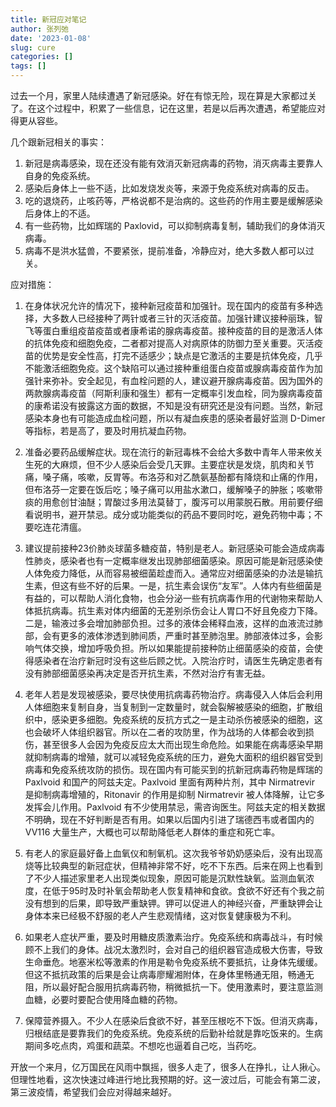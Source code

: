 ```yaml
---
title: 新冠应对笔记
author: 张列弛
date: '2023-01-08'
slug: cure
categories: []
tags: []
---
```

过去一个月，家里人陆续遭遇了新冠感染。好在有惊无险，现在算是大家都过关了。在这个过程中，积累了一些信息，记在这里，若是以后再次遭遇，希望能应对得更从容些。    

几个跟新冠相关的事实：   

1. 新冠是病毒感染，现在还没有能有效消灭新冠病毒的药物，消灭病毒主要靠人自身的免疫系统。   
2. 感染后身体上一些不适，比如发烧发炎等，来源于免疫系统对病毒的反击。   
3. 吃的退烧药，止咳药等，严格说都不是治病的。这些药的作用主要是缓解感染后身体上的不适。   
4. 有一些药物，比如辉瑞的 Paxlovid，可以抑制病毒复制，辅助我们的身体消灭病毒。     
5. 病毒不是洪水猛兽，不要紧张，提前准备，冷静应对，绝大多数人都可以过关。      

应对措施：   

1. 在身体状况允许的情况下，接种新冠疫苗和加强针。现在国内的疫苗有多种选择，大多数人已经接种了两针或者三针的灭活疫苗。加强针建议接种丽珠，智飞等蛋白重组疫苗疫苗或者康希诺的腺病毒疫苗。接种疫苗的目的是激活人体的抗体免疫和细胞免疫，二者都对提高人对病原体的防御力至关重要。灭活疫苗的优势是安全性高，打完不适感少；缺点是它激活的主要是抗体免疫，几乎不能激活细胞免疫。这个缺陷可以通过接种重组蛋白疫苗或腺病毒疫苗作为加强针来弥补。安全起见，有血栓问题的人，建议避开腺病毒疫苗。因为国外的两款腺病毒疫苗（阿斯利康和强生）都有一定概率引发血栓，同为腺病毒疫苗的康希诺没有披露这方面的数据，不知是没有研究还是没有问题。当然，新冠感染本身也有可能造成血栓问题，所以有凝血疾患的感染者最好监测 D-Dimer 等指标，若是高了，要及时用抗凝血药物。         

2. 准备必要药品缓解症状。现在流行的新冠毒株不会给大多数中青年人带来攸关生死的大麻烦，但不少人感染后会受几天罪。主要症状是发烧，肌肉和关节痛，嗓子痛，咳嗽，反胃等。布洛芬和对乙酰氨基酚都有降烧和止痛的作用，但布洛芬一定要在饭后吃；嗓子痛可以用盐水漱口，缓解嗓子的肿胀；咳嗽带痰的用愈创甘油醚；胃酸过多用法莫替丁，腹泻可以用蒙脱石散。用前要仔细看说明书，避开禁忌。成分或功能类似的药品不要同时吃，避免药物中毒；不要吃连花清瘟。       

3. 建议提前接种23价肺炎球菌多糖疫苗，特别是老人。新冠感染可能会造成病毒性肺炎，感染者也有一定概率继发出现肺部细菌感染。原因可能是新冠感染使人体免疫力降低，从而容易被细菌趁虚而入。通常应对细菌感染的办法是输抗生素，但这有些不好的后果。一是，抗生素会误伤“友军”。人体内有些细菌是有益的，可以帮助人消化食物，也会分泌一些有抗病毒作用的代谢物来帮助人体抵抗病毒。抗生素对体内细菌的无差别杀伤会让人胃口不好且免疫力下降。二是，输液过多会增加肺部负担。过多的液体会稀释血液，这样的血液流过肺部，会有更多的液体渗透到肺间质，严重时甚至肺泡里。肺部液体过多，会影响气体交换，增加呼吸负担。所以如果能提前接种防止细菌感染的疫苗，会使得感染者在治疗新冠时没有这些后顾之忧。入院治疗时，请医生先确定患者有没有肺部细菌感染再决定是否开抗生素，不然对治疗有害无益。   

4. 老年人若是发现被感染，要尽快使用抗病毒药物治疗。病毒侵入人体后会利用人体细胞来复制自身，当复制到一定数量时，就会裂解被感染的细胞，扩散组织中，感染更多细胞。免疫系统的反抗方式之一是主动杀伤被感染的细胞，这也会破坏人体组织器官。所以在二者的攻防里，作为战场的人体都会收到损伤，甚至很多人会因为免疫反应太大而出现生命危险。如果能在病毒感染早期就抑制病毒的增殖，就可以减轻免疫系统的压力，避免大面积的组织器官受到病毒和免疫系统攻防的损伤。现在国内有可能买到的抗新冠病毒药物是辉瑞的 Paxlvoid 和国产的阿兹夫定。Paxlvoid 里面有两种片剂，其中 Nirmatrevir 是抑制病毒增殖的，Ritonavir 的作用是抑制 Nirmatrevir 被人体降解，让它多发挥会儿作用。Paxlvoid 有不少使用禁忌，需咨询医生。阿兹夫定的相关数据不明确，现在不好判断是否有用。如果以后国内引进了瑞德西韦或者国内的 VV116 大量生产，大概也可以帮助降低老人群体的重症和死亡率。   

5. 有老人的家庭最好备上血氧仪和制氧机。这次我爷爷奶奶感染后，没有出现高烧等比较典型的新冠症状，但精神非常不好，吃不下东西。后来在网上也看到了不少人描述家里老人出现类似现象，原因可能是沉默性缺氧。监测血氧浓度，在低于95时及时补氧会帮助老人恢复精神和食欲。食欲不好还有个我之前没有想到的后果，即导致严重缺钾。钾可以促进人的神经兴奋，严重缺钾会让身体本来已经极不舒服的老人产生悲观情绪，这对恢复健康极为不利。   

6. 如果老人症状严重，要及时用糖皮质激素治疗。免疫系统和病毒战斗，有时候顾不上我们的身体。战况太激烈时，会对自己的组织器官造成极大伤害，导致生命垂危。地塞米松等激素的作用是勒令免疫系统不要抵抗，让身体先缓缓。但这不抵抗政策的后果是会让病毒廖耀湘附体，在身体里畅通无阻，畅通无阻，所以最好配合服用抗病毒药物，稍微抵抗一下。使用激素时，要注意监测血糖，必要时要配合使用降血糖的药物。   

7. 保障营养摄入。不少人在感染后食欲不好，甚至压根吃不下饭。但消灭病毒，归根结底是要靠我们的免疫系统。免疫系统的后勤补给就是靠吃饭来的。生病期间多吃点肉，鸡蛋和蔬菜。不想吃也逼着自己吃，当药吃。   

开放一个来月，亿万国民在风雨中飘摇，很多人走了，很多人在挣扎，让人揪心。但理性地看，这次快速过峰进行地比我预期的好。这一波过后，可能会有第二波，第三波疫情，希望我们会应对得越来越好。   




















   

